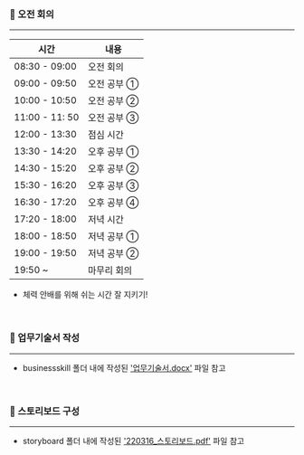 ### 💛 오전 회의
---
| 시간 | 내용 |
| -- | -- |
| 08:30 - 09:00 | 오전 회의 |
| 09:00 - 09:50 | 오전 공부 ① |
| 10:00 - 10:50 | 오전 공부 ② |
| 11:00 - 11: 50 | 오전 공부 ③ |
| 12:00 - 13:30 | 점심 시간 |
| 13:30 - 14:20 | 오후 공부 ① |
| 14:30 - 15:20 | 오후 공부 ② |
| 15:30 - 16:20 | 오후 공부 ③ |
| 16:30 - 17:20 | 오후 공부 ④ |
| 17:20 - 18:00 | 저녁 시간 |
| 18:00 - 18:50 | 저녁 공부 ① |
| 19:00 - 19:50 | 저녁 공부 ② |
| 19:50 ~ | 마무리 회의 |

- 체력 안배를 위해 쉬는 시간 잘 지키기!

<br>

### 📝 업무기술서 작성
---
- businessskill 폴더 내에 작성된 ['업무기술서.docx'](https://github.com/haramiee/project/blob/main/businessskill/%EC%97%85%EB%AC%B4%EA%B8%B0%EC%88%A0%EC%84%9C.docx) 파일 참고

<br>

### 🎨 스토리보드 구성
---
- storyboard 폴더 내에 작성된 ['220316_스토리보드.pdf'](https://github.com/haramiee/project/blob/main/storyboard/220316_%EC%8A%A4%ED%86%A0%EB%A6%AC%EB%B3%B4%EB%93%9C.pdf) 파일 참고
